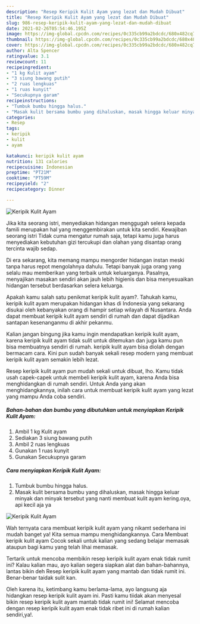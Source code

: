 ```yaml
---
description: "Resep Keripik Kulit Ayam yang lezat dan Mudah Dibuat"
title: "Resep Keripik Kulit Ayam yang lezat dan Mudah Dibuat"
slug: 986-resep-keripik-kulit-ayam-yang-lezat-dan-mudah-dibuat
date: 2021-02-26T05:54:46.195Z
image: https://img-global.cpcdn.com/recipes/0c335cb99a2bdcdc/680x482cq70/keripik-kulit-ayam-foto-resep-utama.jpg
thumbnail: https://img-global.cpcdn.com/recipes/0c335cb99a2bdcdc/680x482cq70/keripik-kulit-ayam-foto-resep-utama.jpg
cover: https://img-global.cpcdn.com/recipes/0c335cb99a2bdcdc/680x482cq70/keripik-kulit-ayam-foto-resep-utama.jpg
author: Alta Spencer
ratingvalue: 3.1
reviewcount: 11
recipeingredient:
- "1 kg Kulit ayam"
- "3 siung bawang putih"
- "2 ruas lengkuas"
- "1 ruas kunyit"
- "Secukupnya garam"
recipeinstructions:
- "Tumbuk bumbu hingga halus."
- "Masak kulit bersama bumbu yang dihaluskan, masak hingga keluar minyak dan minyak tersebut yang nanti membuat kulit ayam kering.oya, api kecil aja ya"
categories:
- Resep
tags:
- keripik
- kulit
- ayam

katakunci: keripik kulit ayam 
nutrition: 131 calories
recipecuisine: Indonesian
preptime: "PT21M"
cooktime: "PT59M"
recipeyield: "2"
recipecategory: Dinner

---
```



![Keripik Kulit Ayam](https://img-global.cpcdn.com/recipes/0c335cb99a2bdcdc/680x482cq70/keripik-kulit-ayam-foto-resep-utama.jpg)

Jika kita seorang istri, menyediakan hidangan menggugah selera kepada famili merupakan hal yang menggembirakan untuk kita sendiri. Kewajiban seorang istri Tidak cuma mengatur rumah saja, tetapi kamu juga harus menyediakan kebutuhan gizi tercukupi dan olahan yang disantap orang tercinta wajib sedap.

Di era  sekarang, kita memang mampu mengorder hidangan instan meski tanpa harus repot mengolahnya dahulu. Tetapi banyak juga orang yang selalu mau memberikan yang terbaik untuk keluarganya. Pasalnya, menyajikan masakan sendiri akan jauh lebih higienis dan bisa menyesuaikan hidangan tersebut berdasarkan selera keluarga. 



Apakah kamu salah satu penikmat keripik kulit ayam?. Tahukah kamu, keripik kulit ayam merupakan hidangan khas di Indonesia yang sekarang disukai oleh kebanyakan orang di hampir setiap wilayah di Nusantara. Anda dapat membuat keripik kulit ayam sendiri di rumah dan dapat dijadikan santapan kesenanganmu di akhir pekanmu.

Kalian jangan bingung jika kamu ingin mendapatkan keripik kulit ayam, karena keripik kulit ayam tidak sulit untuk ditemukan dan juga kamu pun bisa membuatnya sendiri di rumah. keripik kulit ayam bisa diolah dengan bermacam cara. Kini pun sudah banyak sekali resep modern yang membuat keripik kulit ayam semakin lebih lezat.

Resep keripik kulit ayam pun mudah sekali untuk dibuat, lho. Kamu tidak usah capek-capek untuk membeli keripik kulit ayam, karena Anda bisa menghidangkan di rumah sendiri. Untuk Anda yang akan menghidangkannya, inilah cara untuk membuat keripik kulit ayam yang lezat yang mampu Anda coba sendiri.

<!--inarticleads1-->

##### Bahan-bahan dan bumbu yang dibutuhkan untuk menyiapkan Keripik Kulit Ayam:

1. Ambil 1 kg Kulit ayam
1. Sediakan 3 siung bawang putih
1. Ambil 2 ruas lengkuas
1. Gunakan 1 ruas kunyit
1. Gunakan Secukupnya garam




<!--inarticleads2-->

##### Cara menyiapkan Keripik Kulit Ayam:

1. Tumbuk bumbu hingga halus.
1. Masak kulit bersama bumbu yang dihaluskan, masak hingga keluar minyak dan minyak tersebut yang nanti membuat kulit ayam kering.oya, api kecil aja ya
<img src="https://img-global.cpcdn.com/steps/18ddbbeffe6214c8/160x128cq70/keripik-kulit-ayam-langkah-memasak-2-foto.jpg" alt="Keripik Kulit Ayam">



Wah ternyata cara membuat keripik kulit ayam yang nikamt sederhana ini mudah banget ya! Kita semua mampu menghidangkannya. Cara Membuat keripik kulit ayam Cocok sekali untuk kalian yang sedang belajar memasak ataupun bagi kamu yang telah lihai memasak.

Tertarik untuk mencoba membikin resep keripik kulit ayam enak tidak rumit ini? Kalau kalian mau, ayo kalian segera siapkan alat dan bahan-bahannya, lantas bikin deh Resep keripik kulit ayam yang mantab dan tidak rumit ini. Benar-benar taidak sulit kan. 

Oleh karena itu, ketimbang kamu berlama-lama, ayo langsung aja hidangkan resep keripik kulit ayam ini. Pasti kamu tiidak akan menyesal bikin resep keripik kulit ayam mantab tidak rumit ini! Selamat mencoba dengan resep keripik kulit ayam enak tidak ribet ini di rumah kalian sendiri,ya!.


